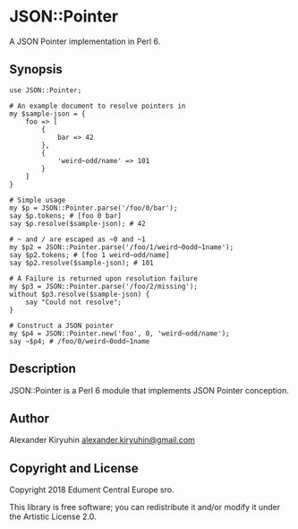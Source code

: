 # JSON::Pointer

A JSON Pointer implementation in Perl 6.

## Synopsis

    use JSON::Pointer;

    # An example document to resolve pointers in
    my $sample-json = {
        foo => [
            {
                bar => 42
            },
            {
                'weird~odd/name' => 101
            }
        ]
    }

    # Simple usage
    my $p = JSON::Pointer.parse('/foo/0/bar');
    say $p.tokens; # [foo 0 bar]
    say $p.resolve($sample-json); # 42

    # ~ and / are escaped as ~0 and ~1
    my $p2 = JSON::Pointer.parse('/foo/1/weird~0odd~1name');
    say $p2.tokens; # [foo 1 weird~odd/name]
    say $p2.resolve($sample-json); # 101

    # A Failure is returned upon resolution failure
    my $p3 = JSON::Pointer.parse('/foo/2/missing');
    without $p3.resolve($sample-json) {
        say "Could not resolve";
    }

    # Construct a JSON pointer
    my $p4 = JSON::Pointer.new('foo', 0, 'weird~odd/name');
    say ~$p4; # /foo/0/weird~0odd~1name

## Description

JSON::Pointer is a Perl 6 module that implements JSON Pointer conception.

## Author

Alexander Kiryuhin <alexander.kiryuhin@gmail.com>

## Copyright and License

Copyright 2018 Edument Central Europe sro.

This library is free software; you can redistribute it and/or modify it under the Artistic License 2.0.
